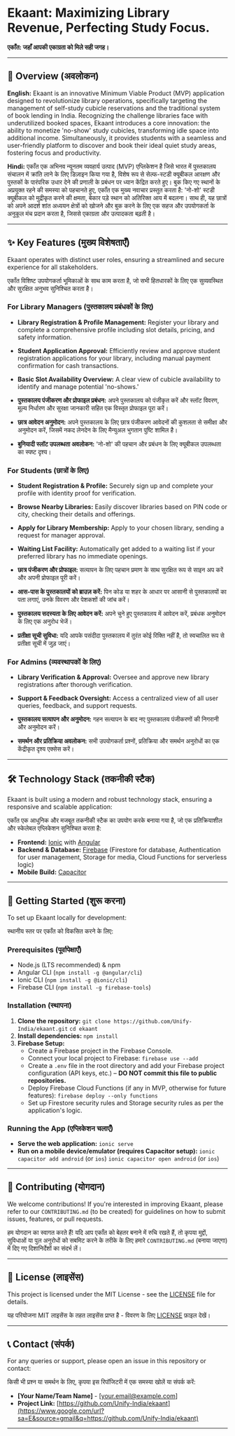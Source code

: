# Ekaant: Maximizing Library Revenue, Perfecting Study Focus.

**एकाँत: जहाँ आपकी एकाग्रता को मिले सही जगह।**

-----

## 🚀 Overview (अवलोकन)

**English:**
Ekaant is an innovative Minimum Viable Product (MVP) application designed to revolutionize library operations, specifically targeting the management of self-study cubicle reservations and the traditional system of book lending in India. Recognizing the challenge libraries face with underutilized booked spaces, Ekaant introduces a core innovation: the ability to monetize 'no-show' study cubicles, transforming idle space into additional income. Simultaneously, it provides students with a seamless and user-friendly platform to discover and book their ideal quiet study areas, fostering focus and productivity.

**Hindi:**
एकाँत एक अभिनव न्यूनतम व्यवहार्य उत्पाद (MVP) एप्लिकेशन है जिसे भारत में पुस्तकालय संचालन में क्रांति लाने के लिए डिज़ाइन किया गया है, विशेष रूप से सेल्फ-स्टडी क्यूबीकल आरक्षण और पुस्तकों के पारंपरिक उधार देने की प्रणाली के प्रबंधन पर ध्यान केंद्रित करते हुए। बुक किए गए स्थानों के अप्रयुक्त रहने की समस्या को पहचानते हुए, एकाँत एक मुख्य नवाचार प्रस्तुत करता है: 'नो-शो' स्टडी क्यूबीकल को मुद्रीकृत करने की क्षमता, बेकार पड़े स्थान को अतिरिक्त आय में बदलना। साथ ही, यह छात्रों को अपने आदर्श शांत अध्ययन क्षेत्रों को खोजने और बुक करने के लिए एक सहज और उपयोगकर्ता के अनुकूल मंच प्रदान करता है, जिससे एकाग्रता और उत्पादकता बढ़ती है।

-----

## ✨ Key Features (मुख्य विशेषताएँ)

Ekaant operates with distinct user roles, ensuring a streamlined and secure experience for all stakeholders.

एकाँत विशिष्ट उपयोगकर्ता भूमिकाओं के साथ काम करता है, जो सभी हितधारकों के लिए एक सुव्यवस्थित और सुरक्षित अनुभव सुनिश्चित करता है।

### For Library Managers (पुस्तकालय प्रबंधकों के लिए)

  * **Library Registration & Profile Management:** Register your library and complete a comprehensive profile including slot details, pricing, and safety information.

  * **Student Application Approval:** Efficiently review and approve student registration applications for your library, including manual payment confirmation for cash transactions.

  * **Basic Slot Availability Overview:** A clear view of cubicle availability to identify and manage potential 'no-shows.'

  * **पुस्तकालय पंजीकरण और प्रोफाइल प्रबंधन:** अपने पुस्तकालय को पंजीकृत करें और स्लॉट विवरण, मूल्य निर्धारण और सुरक्षा जानकारी सहित एक विस्तृत प्रोफाइल पूरा करें।

  * **छात्र आवेदन अनुमोदन:** अपने पुस्तकालय के लिए छात्र पंजीकरण आवेदनों की कुशलता से समीक्षा और अनुमोदन करें, जिसमें नकद लेनदेन के लिए मैन्युअल भुगतान पुष्टि शामिल है।

  * **बुनियादी स्लॉट उपलब्धता अवलोकन:** 'नो-शो' की पहचान और प्रबंधन के लिए क्यूबीकल उपलब्धता का स्पष्ट दृश्य।

### For Students (छात्रों के लिए)

  * **Student Registration & Profile:** Securely sign up and complete your profile with identity proof for verification.

  * **Browse Nearby Libraries:** Easily discover libraries based on PIN code or city, checking their details and offerings.

  * **Apply for Library Membership:** Apply to your chosen library, sending a request for manager approval.

  * **Waiting List Facility:** Automatically get added to a waiting list if your preferred library has no immediate openings.

  * **छात्र पंजीकरण और प्रोफाइल:** सत्यापन के लिए पहचान प्रमाण के साथ सुरक्षित रूप से साइन अप करें और अपनी प्रोफाइल पूरी करें।

  * **आस-पास के पुस्तकालयों को ब्राउज़ करें:** पिन कोड या शहर के आधार पर आसानी से पुस्तकालयों का पता लगाएं, उनके विवरण और पेशकशों की जांच करें।

  * **पुस्तकालय सदस्यता के लिए आवेदन करें:** अपने चुने हुए पुस्तकालय में आवेदन करें, प्रबंधक अनुमोदन के लिए एक अनुरोध भेजें।

  * **प्रतीक्षा सूची सुविधा:** यदि आपके पसंदीदा पुस्तकालय में तुरंत कोई रिक्ति नहीं है, तो स्वचालित रूप से प्रतीक्षा सूची में जुड़ जाएं।

### For Admins (व्यवस्थापकों के लिए)

  * **Library Verification & Approval:** Oversee and approve new library registrations after thorough verification.

  * **Support & Feedback Oversight:** Access a centralized view of all user queries, feedback, and support requests.

  * **पुस्तकालय सत्यापन और अनुमोदन:** गहन सत्यापन के बाद नए पुस्तकालय पंजीकरणों की निगरानी और अनुमोदन करें।

  * **समर्थन और प्रतिक्रिया अवलोकन:** सभी उपयोगकर्ता प्रश्नों, प्रतिक्रिया और समर्थन अनुरोधों का एक केंद्रीकृत दृश्य एक्सेस करें।

-----

## 🛠️ Technology Stack (तकनीकी स्टैक)

Ekaant is built using a modern and robust technology stack, ensuring a responsive and scalable application:

एकाँत एक आधुनिक और मजबूत तकनीकी स्टैक का उपयोग करके बनाया गया है, जो एक प्रतिक्रियाशील और स्केलेबल एप्लिकेशन सुनिश्चित करता है:

  * **Frontend:** [Ionic](https://ionicframework.com/) with [Angular](https://angular.io/)
  * **Backend & Database:** [Firebase](https://firebase.google.com/) (Firestore for database, Authentication for user management, Storage for media, Cloud Functions for serverless logic)
  * **Mobile Build:** [Capacitor](https://capacitorjs.com/)

-----

## 🚀 Getting Started (शुरू करना)

To set up Ekaant locally for development:

स्थानीय स्तर पर एकाँत को विकसित करने के लिए:

### Prerequisites (पूर्वापेक्षाएँ)

  * Node.js (LTS recommended) & npm
  * Angular CLI (`npm install -g @angular/cli`)
  * Ionic CLI (`npm install -g @ionic/cli`)
  * Firebase CLI (`npm install -g firebase-tools`)

### Installation (स्थापना)

1.  **Clone the repository:**
    `git clone https://github.com/Unify-India/ekaant.git`
    `cd ekaant`
2.  **Install dependencies:**
    `npm install`
3.  **Firebase Setup:**
      * Create a Firebase project in the Firebase Console.
      * Connect your local project to Firebase: `firebase use --add`
      * Create a `.env` file in the root directory and add your Firebase project configuration (API keys, etc.) – **DO NOT commit this file to public repositories.**
      * Deploy Firebase Cloud Functions (if any in MVP, otherwise for future features): `firebase deploy --only functions`
      * Set up Firestore security rules and Storage security rules as per the application's logic.

### Running the App (एप्लिकेशन चलाएँ)

  * **Serve the web application:**
    `ionic serve`
  * **Run on a mobile device/emulator (requires Capacitor setup):**
    `ionic capacitor add android` (or `ios`)
    `ionic capacitor open android` (or `ios`)

-----

## 🤝 Contributing (योगदान)

We welcome contributions\! If you're interested in improving Ekaant, please refer to our `CONTRIBUTING.md` (to be created) for guidelines on how to submit issues, features, or pull requests.

हम योगदान का स्वागत करते हैं\! यदि आप एकाँत को बेहतर बनाने में रुचि रखते हैं, तो कृपया मुद्दों, सुविधाओं या पुल अनुरोधों को सबमिट करने के तरीके के लिए हमारे `CONTRIBUTING.md` (बनाया जाएगा) में दिए गए दिशानिर्देशों का संदर्भ लें।

-----

## 📄 License (लाइसेंस)

This project is licensed under the MIT License - see the [LICENSE](https://www.google.com/search?q=LICENSE) file for details.

यह परियोजना MIT लाइसेंस के तहत लाइसेंस प्राप्त है - विवरण के लिए [LICENSE](https://www.google.com/search?q=LICENSE) फ़ाइल देखें।

-----

## 📞 Contact (संपर्क)

For any queries or support, please open an issue in this repository or contact:

किसी भी प्रश्न या समर्थन के लिए, कृपया इस रिपॉजिटरी में एक समस्या खोलें या संपर्क करें:

  * **[Your Name/Team Name]** - [your.email@example.com]
  * **Project Link:** [https://github.com/Unify-India/ekaant](https://www.google.com/url?sa=E&source=gmail&q=https://github.com/Unify-India/ekaant)

-----
<!-- 
**Remember to:**

  * Replace `[https://github.com/Unify-India/ekaant](https://github.com/Unify-India/ekaant)` with your actual GitHub repository URL.
  * Fill in `[Your Name/Team Name]` and `[your.email@example.com]`.
  * Create a `LICENSE` file in your repository.
  * Consider adding a `CONTRIBUTING.md` file if you genuinely plan to accept contributions.
  * Add screenshots/GIFs of the app in action once you have them\! These significantly boost engagement. -->